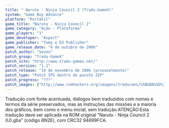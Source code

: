 ```yaml
---
title: " Naruto - Ninja Council 2 (Tradu-GameX)"
system: "Game Boy Advance"
platform: "Portátil"
game_title: "Naruto - Ninja Council 2"
game_category: "Ação - Plataforma"
game_players: "1"
game_developer: "Aspect"
game_publisher: "Tomy e D3 Publisher"
game_release_date: "4 de outubro de 2006"
patch_author: "Seven"
patch_group: "Tradu-GameX"
patch_site: "http://www.tradu-gamex.net/"
patch_version: "1.1"
patch_release: "19 de novembro de 2006 (provavelmente)"
patch_type: "Patch IPS dentro de pacote ZIP"
patch_progress: "???"
patch_images: ["http://www.romhackers.org/imagens/traducoes/%5BGBA%5D%20Naruto%20-%20Ninja%20Council%202%20-%20Tradu-GameX%20-%201.png","http://www.romhackers.org/imagens/traducoes/%5BGBA%5D%20Naruto%20-%20Ninja%20Council%202%20-%20Tradu-GameX%20-%202.png","http://www.romhackers.org/imagens/traducoes/%5BGBA%5D%20Naruto%20-%20Ninja%20Council%202%20-%20Tradu-GameX%20-%203.png"]
---
```

Tradução com fonte acentuada, diálogos bem traduzidos com nomes e termos da série preservados, mas as instruções das missões e a maioria dos gráficos, bem como o menu inicial, sem tradução.ATENÇÃO:Esta tradução deve ser aplicada na ROM original "Naruto - Ninja Council 2 (U).gba" (código BN2E), com CRC32 94699FCA.